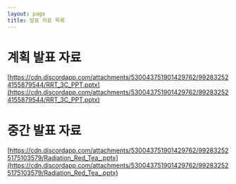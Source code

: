 ```yaml
---
layout: page
title: 발표 자료 목록
---
```


# 계획 발표 자료

[https://cdn.discordapp.com/attachments/530043751901429762/992832524155879544/RRT_3C_PPT.pptx](https://cdn.discordapp.com/attachments/530043751901429762/992832524155879544/RRT_3C_PPT.pptx)

# 중간 발표 자료
[https://cdn.discordapp.com/attachments/530043751901429762/992832525175103579/Radiation_Red_Tea_.pptx](https://cdn.discordapp.com/attachments/530043751901429762/992832525175103579/Radiation_Red_Tea_.pptx)

